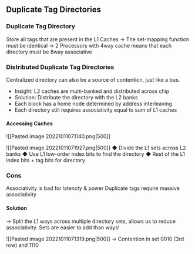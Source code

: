 ## Duplicate Tag Directories
### Duplicate Tag Directory
Store all tags that are present in the L1 Caches
-> The set-mapping function must be identical
-> 2 Processors with 4way cache means that each directory must be 8way associative

### Distributed Duplicate Tag Directories
Centralized directory can also be a source of contention, just like a bus.
- Insight: L2 caches are multi-banked and distributed across chip
- Solution: Distribute the directory with the L2 banks
- Each block has a home node determined by address interleaving
- Each directory still requires associativity equal to sum of L1 caches
#### Accessing Caches
![[Pasted image 20221011071140.png|500]]

![[Pasted image 20221011071927.png|500]]
◆ Divide the L1 sets across L2 banks
◆ Use L1 low-order index bits to find the directory
◆ Rest of the L1 index bits + tag bits for directory
### Cons
Associativity is bad for latencty & power
Duplicate tags require massive associativity

#### Solution
-> Split the L1 ways across multiple directory sets, allows us to reduce associativity. Sets are easier to add than ways!

![[Pasted image 20221011071319.png|500]]
-> Contention in set 0010 (3rd row) and 1110 